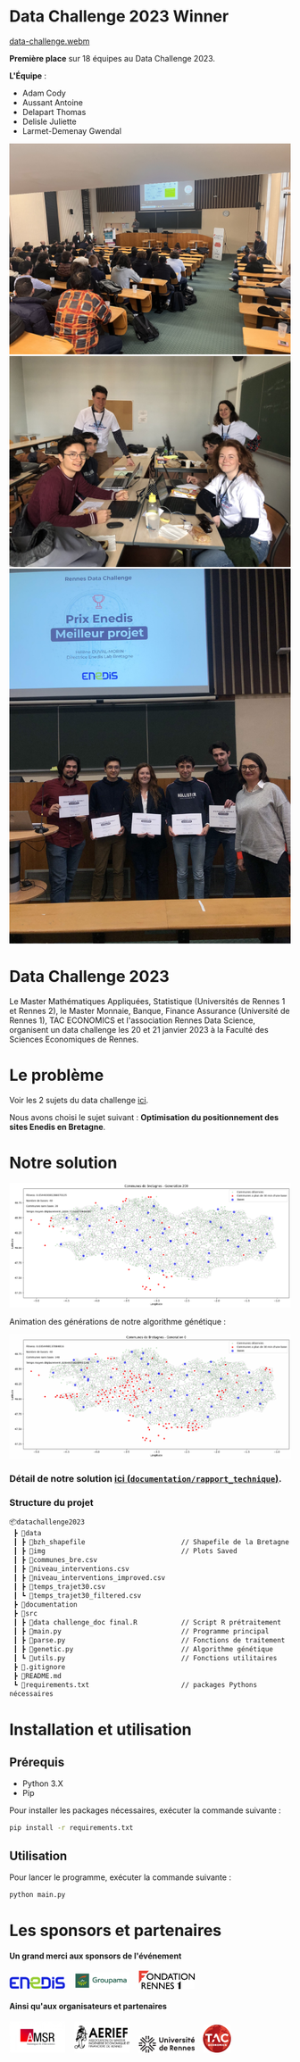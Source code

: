 

# Data Challenge 2023 Winner

[data-challenge.webm](https://github.com/CodyAdam/datachallenge2023/assets/60227150/e925bf78-98f6-49c1-8689-ac18846024b6)

**Première place** sur 18 équipes au Data Challenge 2023.

**L'Équipe** :
- Adam Cody
- Aussant Antoine 
- Delapart Thomas
- Delisle Juliette
- Larmet-Demenay Gwendal 


![Price](documentation/img/pres.jpg)
![Price](documentation/img/working.jpg)
![Photo](documentation/img/win.jpg)

# Data Challenge 2023

Le Master Mathématiques Appliquées, Statistique (Universités de Rennes 1 et Rennes 2), le Master Monnaie, Banque, Finance Assurance (Université de Rennes 1), TAC ECONOMICS et l'association Rennes Data Science, organisent un data challenge les 20 et 21 janvier 2023 à la Faculté des Sciences Economiques de Rennes.

# Le problème

Voir les 2 sujets du data challenge [ici](documentation/challenge/documentation.pdf).

Nous avons choisi le sujet suivant : **Optimisation du positionnement des sites Enedis en Bretagne**.

# Notre solution

![Solution](data/img/b40_gen_200.png)

Animation des générations de notre algorithme génétique :

![SolutionGif](documentation/img/40b.gif)

### Détail de notre solution [ici (`documentation/rapport_technique`)](documentation/rapport_technique.md).

### Structure du projet

```
📦datachallenge2023
 ┣ 📂data
 ┃ ┣ 📂bzh_shapefile                        // Shapefile de la Bretagne
 ┃ ┣ 📂img                                  // Plots Saved
 ┃ ┣ 📜communes_bre.csv
 ┃ ┣ 📜niveau_interventions.csv
 ┃ ┣ 📜niveau_interventions_improved.csv
 ┃ ┣ 📜temps_trajet30.csv
 ┃ ┗ 📜temps_trajet30_filtered.csv
 ┣ 📂documentation                          
 ┣ 📂src
 ┃ ┣ 📜data challenge_doc final.R           // Script R prétraitement
 ┃ ┣ 📜main.py                              // Programme principal
 ┃ ┣ 📜parse.py                             // Fonctions de traitement
 ┃ ┣ 📜genetic.py                           // Algorithme génétique
 ┃ ┗ 📜utils.py                             // Fonctions utilitaires
 ┣ 📜.gitignore
 ┣ 📜README.md
 ┗ 📜requirements.txt                       // packages Pythons nécessaires
 ```

# Installation et utilisation

## Prérequis

- Python 3.X
- Pip

Pour installer les packages nécessaires, exécuter la commande suivante :

```bash
pip install -r requirements.txt
```

## Utilisation

Pour lancer le programme, exécuter la commande suivante :

```bash
python main.py
```



# Les sponsors et partenaires

#### Un grand merci aux sponsors de l'événement



<a href="https://www.enedis.fr" target="_blank"><img src="documentation/img/logo_enedis.png" width="100"></a> &nbsp;&nbsp; <a href="https://www.groupama.fr/" target="_blank"><img src="documentation/img/Groupama_FB_RVB.jpg" width="100"></a> &nbsp;&nbsp; <a href="https://fondation.univ-rennes.fr/" target="_blank"><img src="documentation/img/logo-Fondation-Rennes1-couleur-nobaseline.png" width="100"></a>

#### Ainsi qu'aux organisateurs et partenaires

<a href="https://eco.univ-rennes.fr/amsr" target="_blank"><img src="documentation/img/logo_amsr.jpg" width="100"></a> &nbsp;&nbsp; <a href="https://eco.univ-rennes.fr/aerief" target="_blank"><img src="documentation/img/logo_aerief.jpg" width="100"></a> &nbsp;&nbsp; <a href="https://www.univ-rennes.fr/" target="_blank"><img src="documentation/img/UNIRENNES_LOGOnoir_0.png" width="100"></a> &nbsp;&nbsp; <a href="https://taceconomics.com" target="_blank"><img src="documentation/img/taceconomics-100px-white.png" width="50"></a>
